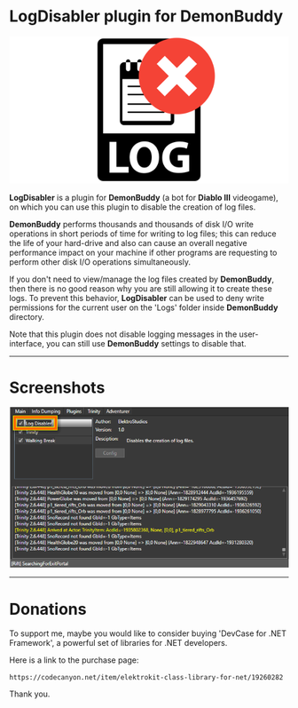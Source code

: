 # LogDisabler plugin for DemonBuddy

![](images/Logo.png)

**LogDisabler** is a plugin for **DemonBuddy** (a bot for **Diablo III** videogame),
on which you can use this plugin to disable the creation of log files.

**DemonBuddy** performs thousands and thousands of disk I/O write operations in short periods of time for writing to log files; this can reduce the life of your hard-drive and also can cause an overall negative performance impact on your machine if other programs are requesting to perform other disk I/O operations simultaneously.

If you don't need to view/manage the log files created by **DemonBuddy**, then there is no good reason why you are still allowing it to create these logs. To prevent this behavior, **LogDisabler** can be used to deny write permissions for the current user on the 'Logs' folder inside **DemonBuddy** directory.

Note that this plugin does not disable logging messages in the user-interface, you can still use **DemonBuddy** settings to disable that.

------------------------

# Screenshots

![](images/01.png)

------------------------

# Donations

To support me, maybe you would like to consider buying 'DevCase for .NET Framework', a powerful set of libraries for .NET developers.

Here is a link to the purchase page:

    https://codecanyon.net/item/elektrokit-class-library-for-net/19260282

Thank you.
